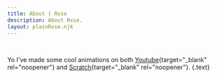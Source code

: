 ```yaml
---
title: About | Rxse
description: About Rxse.
layout: plainRxse.njk
---
```

<br />


Yo I've made some cool animations on both [Youtube](https://youtube.com/channel/UCC8U-ZPoaPM55mHps171puA){target="_blank" rel="noopener"} and [Scratch](https://scratch.mit.edu/users/CocoasArt1/){target="_blank" rel="noopener"}. {.text}


<br />
